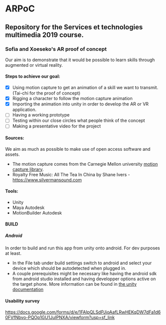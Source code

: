 # ARPoC

## Repository for the Services et technologies multimedia 2019 course.
### Sofia and Xoeseko's AR proof of concept

Our aim is to demonstrate that it would be possible to learn skills through augmented or virtual reality.

#### Steps to achieve our goal:
- [x] Using motion capture to get an animation of a skill we want to transmit. (Tai-chi for the proof of concept)
- [x] Rigging a character to follow the motion capture animation
- [x] Importing the animation into unity in order to develop the AR or VR application.
- [ ] Having a working prototype
- [ ] Testing within our close circles what people think of the concept
- [ ] Making a presentative video for the project

#### Sources:
We aim as much as possible to make use of open access software and assets.
 - The motion capture comes from the Carnegie Mellon university [motion capture library](http://mocap.cs.cmu.edu).
 - Royalty Free Music: All The Tea In China by Shane Ivers - https://www.silvermansound.com

#### Tools:
- Unity
- Maya Autodesk
- MotionBuilder Autodesk

#### BUILD

##### Android
In order to build and run this app from unity onto android. For dev purposes at least.
 - In the File tab under build settings switch to android and select your device which should be autodetected when plugged in.
 - A couple prerequisites might be necessary like having the android sdk from android studio installed and having developper options active on the target phone. More information can be found in [the unity documentation](https://unity3d.com/learn/tutorials/topics/mobile-touch/building-your-unity-game-android-device-testing)


#### Usability survey
https://docs.google.com/forms/d/e/1FAIpQLSdPJjoAafLRwHEKqDW7dFa1d60FVfNbvo-PQOp1GU1JuIPNXA/viewform?usp=sf_link
